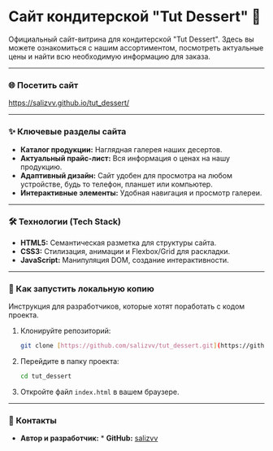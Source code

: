 # Сайт кондитерской "Tut Dessert" 🍰

Официальный сайт-витрина для кондитерской "Tut Dessert". Здесь вы можете ознакомиться с нашим ассортиментом, посмотреть актуальные цены и найти всю необходимую информацию для заказа.

---

### 🌐 Посетить сайт

https://salizvv.github.io/tut_dessert/

---

### ✨ Ключевые разделы сайта

* **Каталог продукции:** Наглядная галерея наших десертов.
* **Актуальный прайс-лист:** Вся информация о ценах на нашу продукцию.
* **Адаптивный дизайн:** Сайт удобен для просмотра на любом устройстве, будь то телефон, планшет или компьютер.
* **Интерактивные элементы:** Удобная навигация и просмотр галереи.

---

### 🛠️ Технологии (Tech Stack)

* **HTML5:** Семантическая разметка для структуры сайта.
* **CSS3:** Стилизация, анимации и Flexbox/Grid для раскладки.
* **JavaScript:** Манипуляция DOM, создание интерактивности.

---

### 🚀 Как запустить локальную копию

Инструкция для разработчиков, которые хотят поработать с кодом проекта.

1.  Клонируйте репозиторий:
    ```sh
    git clone [https://github.com/salizvv/tut_dessert.git](https://github.com/salizvv/tut_dessert.git)
    ```
2.  Перейдите в папку проекта:
    ```sh
    cd tut_dessert
    ```
3.  Откройте файл `index.html` в вашем браузере.

---

### 👤 Контакты

* **Автор и разработчик:** * **GitHub:** [salizvv](https://github.com/salizvv)
